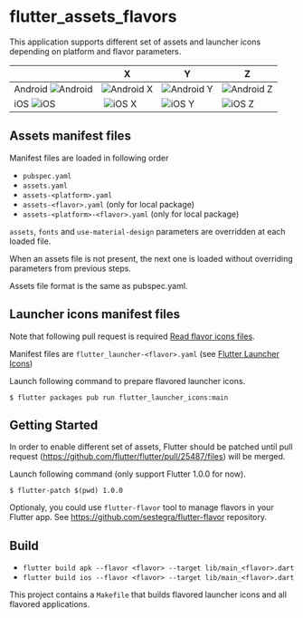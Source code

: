 # flutter_assets_flavors

This application supports different set of assets and launcher icons depending on platform and flavor parameters.

| | X | Y | Z |
| :--- | --- | --- | --- |
| Android ![Android](https://raw.github.com/sestegra/flutter_assets_flavors/master/screenshots/android.jpg) | ![Android X](https://raw.github.com/sestegra/flutter_assets_flavors/master/screenshots/android-x.jpg) | ![Android Y](https://raw.github.com/sestegra/flutter_assets_flavors/master/screenshots/android-y.jpg) | ![Android Z](https://raw.github.com/sestegra/flutter_assets_flavors/master/screenshots/android-z.jpg) |
| iOS ![iOS](https://raw.github.com/sestegra/flutter_assets_flavors/master/screenshots/ios.jpg) | ![iOS X](https://raw.github.com/sestegra/flutter_assets_flavors/master/screenshots/ios-x.jpg) | ![iOS Y](https://raw.github.com/sestegra/flutter_assets_flavors/master/screenshots/ios-y.jpg) | ![iOS Z](https://raw.github.com/sestegra/flutter_assets_flavors/master/screenshots/ios-z.jpg) |

## Assets manifest files
Manifest files are loaded in following order

- `pubspec.yaml`
- `assets.yaml`
- `assets-<platform>.yaml`
- `assets-<flavor>.yaml` (only for local package)
- `assets-<platform>-<flavor>.yaml` (only for local package)

`assets`, `fonts` and `use-material-design` parameters are overridden at each loaded file.

When an assets file is not present, the next one is loaded without overriding parameters from previous steps.

Assets file format is the same as pubspec.yaml.

## Launcher icons manifest files

Note that following pull request is required [Read flavor icons files](https://github.com/fluttercommunity/flutter_launcher_icons/pull/69).

Manifest files are `flutter_launcher-<flavor>.yaml` (see [Flutter Launcher Icons](https://github.com/fluttercommunity/flutter_launcher_icons))

Launch following command to prepare flavored launcher icons.
```
$ flutter packages pub run flutter_launcher_icons:main
```

## Getting Started

In order to enable different set of assets, Flutter should be patched until pull request (https://github.com/flutter/flutter/pull/25487/files) will be merged.

Launch following command (only support Flutter 1.0.0 for now).

```
$ flutter-patch $(pwd) 1.0.0
```

Optionaly, you could use `flutter-flavor` tool to manage flavors in your Flutter app. See https://github.com/sestegra/flutter-flavor repository.

## Build
- `flutter build apk --flavor <flavor> --target lib/main_<flavor>.dart`
- `flutter build ios --flavor <flavor> --target lib/main_<flavor>.dart`

This project contains a `Makefile` that builds flavored launcher icons and all flavored applications.
